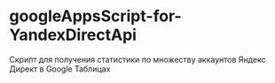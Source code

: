 # googleAppsScript-for-YandexDirectApi
Скрипт для получения статистики по множеству аккаунтов Яндекс Директ в Google Таблицах
